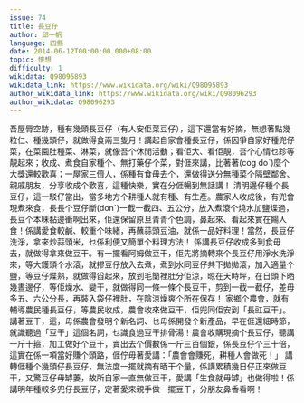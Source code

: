 ```yaml
---
issue: 74
title: 長豆仔
author: 邱一帆
language: 四縣
date: 2014-06-12T00:00:00.000+08:00
topic: 懷想
difficulty: 1
wikidata: Q98095893
wikidata_link: https://www.wikidata.org/wiki/Q98095893
author_wikidata_link: https://www.wikidata.org/wiki/Q98096293
author_wikidata: Q98096293
---
```

吾屋脣空跡，種有幾頭長豆仔（有人安佢菜豆仔），這下還當有好摘，無想著點幾粒仁、種幾頭仔，就做得食兩三隻月！講起自家會種長豆仔，係因爭自家好種兜仔菜，在菜園肚種菜、淋菜，就像吾个休閒活動；看佢大、看佢靚，吾个心情乜跈等靚起來；收成、煮食自家種个、無打藥仔个菜，對𠊎來講，比著著(cog doˋ)麼个大獎還較歡喜；一屋家三儕人，係種有食毋去个，還做得送分無種菜个隔壁鄰舍、親戚朋友，分享收成个歡喜，這種快樂，實在分𠊎暢到無話講！
清明邊仔種个長豆仔，這一駁仔當出，當多地方个耕種人就有種、有生產。農家人收成後，有兜會現煮來食，長長个豆仔斷(donˋ)一截一截四、五公分，放入煮滾个燒水加鹽煠過，長豆个本味黏邊衝啊出來，佢還保留原旦青青个色調，鼻起來、看起來實在餳人食！係講愛食較鹹、較重个味緒，再蘸蒜頭豆油，就係一品好料理！當然，長豆仔洗淨，拿來炒蒜頭米，乜係利便又簡單个料理方法！
係講長豆仔收成多到食毋去，就做得拿來做豆干。有一擺看阿姆做豆干，佢先將摘轉來个長豆仔用淨水洗淨來，等大鑊頭个水滾，就摎豆仔放入去煮，煮到水同豆仔共下拋拋滾，加入適量个鹽，等豆仔煠熟，就做得舀起來，放到毛籣裡肚分佢涼，晾在天時坪，在日頭下晒幾晝邊仔，等佢燥水、變干，就做得同一條一條个長豆干，剪到一截一截仔，差毋多五、六公分長，再裝入袋仔裡肚，在陰涼燥爽个所在保存！
家鄉个農會，就有輔導農民種長豆仔，等農民收成，農會收來做豆干，佢兜同佢安到「長豇豆干」。講著豆干，這，毋係農會發明个新名詞、乜毋係開發个新產品，早在𠊎還細時節，就識聽過「豆干」這個名詞，乜識食過豆干排骨湯！農會收購現摘个長豆仔，聽講一斤十箍，加工做好个豆干，賣出去个價數係一斤三百個銀，係長豆仔个三十倍，這實在係一項當好賺个頭路，𠊎佇毋著愛講：「農會會賺死，耕種人會做死！」
講轉𠊎種个幾頭仔長豆仔，無法度一擺就摘有晒干个量，係講累積幾日仔正來做豆干，又驚豆仔毋罅萋，故所自家一直無做豆干，愛講「生食就毋罅」也做得啦！係講明年種較多兜仔長豆仔，定著愛來親手做一擺豆干，分朋友鼻香看啊！
